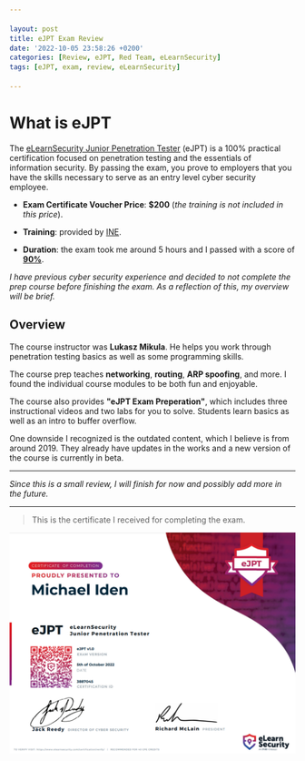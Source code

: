 ```yaml
---

layout: post  
title: eJPT Exam Review  
date: '2022-10-05 23:58:26 +0200'  
categories: [Review, eJPT, Red Team, eLearnSecurity]  
tags: [eJPT, exam, review, eLearnSecurity]  

---
```


# What is eJPT

The [eLearnSecurity Junior Penetration Tester](https://elearnsecurity.com/product/ejpt-certification/) (eJPT) is a 100% practical certification focused on penetration testing and the essentials of information security. By passing the exam, you prove to employers that you have the skills necessary to serve as an entry level cyber security employee. 

* **Exam Certificate Voucher Price**: **$200** (*the training is not included in this price*).

* **Training**: provided by [INE](https://ine.com/pricing).

* **Duration**: the exam took me around 5 hours and I passed with a score of [**90%**]().

*I have previous cyber security experience and decided to not complete the prep course before finishing the exam. As a reflection of this, my overview will be brief.*

## Overview

The course instructor was **Lukasz Mikula**. He helps you work through penetration testing basics as well as some programming skills.

The course prep teaches **networking**, **routing**, **ARP spoofing**, and more. I found the individual course modules to be both fun and enjoyable.

The course also provides **"eJPT Exam Preperation"**, which includes three instructional videos and two labs for you to solve. Students learn basics as well as an intro to buffer overflow.

One downside I recognized is the outdated content, which I believe is from around 2019. They already have updates in the works and a new version of the course is currently in beta.

--- 

*Since this is a small review, I will finish for now and possibly add more in the future.*

---

> This is the certificate I received for completing the exam.   

![eJPT Certificate](/assets/eJPT.png)